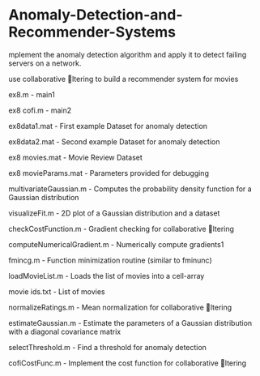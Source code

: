# Anomaly-Detection-and-Recommender-Systems

mplement the anomaly detection algorithm and apply it to detect failing servers on a network.

use collaborative ltering to build a recommender system for movies

ex8.m - main1

ex8 cofi.m - main2

ex8data1.mat - First example Dataset for anomaly detection

ex8data2.mat - Second example Dataset for anomaly detection

ex8 movies.mat - Movie Review Dataset

ex8 movieParams.mat - Parameters provided for debugging

multivariateGaussian.m - Computes the probability density function for a Gaussian distribution

visualizeFit.m - 2D plot of a Gaussian distribution and a dataset 

checkCostFunction.m - Gradient checking for collaborative ltering

computeNumericalGradient.m - Numerically compute gradients1

fmincg.m - Function minimization routine (similar to fminunc)

loadMovieList.m - Loads the list of movies into a cell-array

movie ids.txt - List of movies

normalizeRatings.m - Mean normalization for collaborative ltering

 estimateGaussian.m - Estimate the parameters of a Gaussian distribution with a diagonal covariance matrix
 
selectThreshold.m - Find a threshold for anomaly detection

cofiCostFunc.m - Implement the cost function for collaborative ltering
